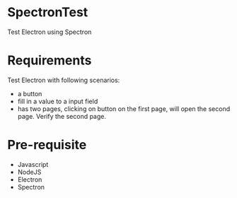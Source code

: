# SpectronTest
Test Electron using Spectron

# Requirements
Test Electron with following scenarios:
- a button
- fill in a value to a input field
- has two pages, clicking on button on the first page, will open the second page. Verify the second page.

# Pre-requisite
- Javascript
- NodeJS
- Electron
- Spectron
